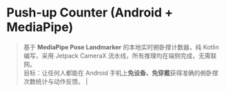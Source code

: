# Push-up Counter (Android + MediaPipe)

> 基于 **MediaPipe Pose Landmarker** 的本地实时俯卧撑计数器，纯 Kotlin 编写，采用 Jetpack CameraX
> 流水线，所有推理均在端侧完成，无需联网。  
> 目标：让任何人都能在 Android 手机上**免设备、免穿戴**获得准确的俯卧撑次数统计与动作反馈。
> |
 